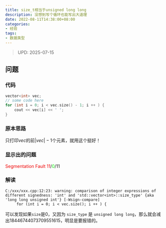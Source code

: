 ```yaml
---
title: size_t相当于unsigned long long
description: 没想到写个循环也能写出大道理
date: 2022-08-11T14:38:00+08:00
categories:
- 经验
tags:
- 数据类型
---
```


> UPD: 2025-07-15

## 问题

### 代码

```c++
vector<int> vec;
// some code here
for (int i = 0; i < vec.size() - 1; i ++ ) {
    cout << vec[i] << ' ';
}
```

### 原本思路

只打印$vec$的前$|vec| - 1$个元素，就用这个挺好！

### 显示出的问题

<font color="#ee0000">Segmentation Fault</font>
<font color="#ee0000">11</font>/<font color="#00ee00">0</font>/11

### 解读

```
C:/xxx/xxx.cpp:12:23: warning: comparison of integer expressions of different signedness: 'int' and 'std::vector<int>::size_type' {aka 'long long unsigned int'} [-Wsign-compare]
     for (int i = 0; i < vec.size(); i ++ ) {
```

可以发现如果`size`是$0$，又因为 `size_type` 是 `unsigned long long`，那么就会减出$18446744073709551615$，明显是要报错的。

